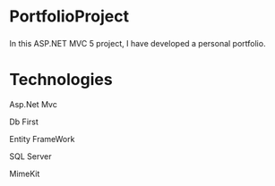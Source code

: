 # PortfolioProject
### 
In this ASP.NET MVC 5 project, I have developed a personal portfolio.
# Technologies
Asp.Net Mvc

Db First

Entity FrameWork

SQL Server

MimeKit
